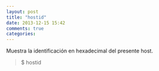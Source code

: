 ```yaml
---
layout: post
title: "hostid"
date: 2013-12-15 15:42
comments: true
categories: 
---
```

Muestra la identificación en hexadecimal del presente host.

>$ hostid

